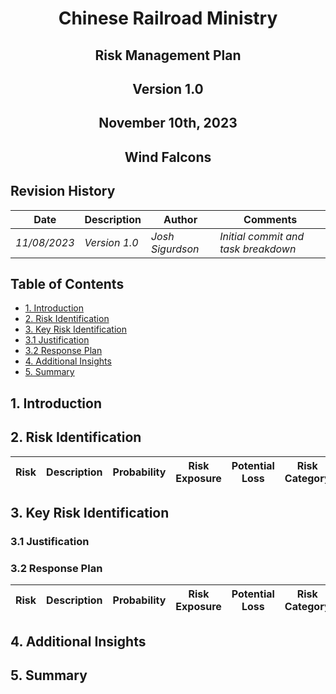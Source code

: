 <div style="text-align: center;">

# **Chinese Railroad Ministry**

## Risk Management Plan

## Version 1.0

## November 10th, 2023

## Wind Falcons

</div>

## Revision History

| **Date**     | **Description** | **Author**        | **Comments**                        |
| ------------ | --------------- | ----------------- | ----------------------------------- |
| _11/08/2023_ | _Version 1.0_   | _Josh Sigurdson_    | _Initial commit and task breakdown_ |

## Table of Contents

- [1. Introduction](#1-introduction)
- [2. Risk Identification](#2-risk-identification)
- [3. Key Risk Identification](#3-key-risk-identification)
- [3.1 Justification](#31-justification)
- [3.2 Response Plan](#32-response-plan)
- [4. Additional Insights](#4-additional-insights)
- [5. Summary](#5-summary)

## 1. Introduction

## 2. Risk Identification

| **Risk** | **Description** | **Probability** | **Risk Exposure** | **Potential Loss** | **Risk Category** |
| -------- | --------------- | --------------- | ----------------- | ------------------ | ----------------- |


## 3. Key Risk Identification

### 3.1 Justification

### 3.2 Response Plan

| **Risk** | **Description** | **Probability** | **Risk Exposure** | **Potential Loss** | **Risk Category** | **Response** | **Response Plan** |
| -------- | --------------- | --------------- | ----------------- | ------------------ | ----------------- | ------------ | ----------------- |

## 4. Additional Insights

## 5. Summary